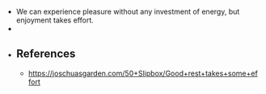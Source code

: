 - We can experience pleasure without any investment of energy, but enjoyment takes effort.
-
- ## References
	- https://joschuasgarden.com/50+Slipbox/Good+rest+takes+some+effort